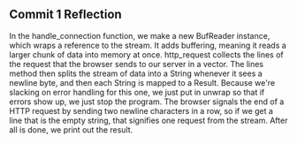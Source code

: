 ## Commit 1 Reflection
In the handle_connection function, we make a new BufReader instance, which wraps a reference to the stream. It adds buffering, meaning it reads a larger chunk of data into memory at once. http_request collects the lines of the request that the browser sends to our server in a vector. The lines method then splits the stream of data into a String whenever it sees a newline byte, and then each String is mapped to a Result. Because we're slacking on error handling for this one, we just put in unwrap so that if errors show up, we just stop the program. The browser signals the end of a HTTP request by sending two newline characters in a row, so if we get a line that is the empty string, that signifies one request from the stream. After all is done, we print out the result.